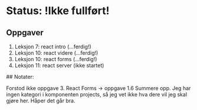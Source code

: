 # Status: !Ikke fullført!
## Oppgaver
<ol>
    <li>Leksjon 7: react intro (...ferdig!)</li>
    <li>Leksjon 10: react videre (...ferdig!)</li>
    <li>Leksjon 10: react forms (...ferdig!)</li>
    <li>Leksjon 11: react server (ikke startet)</li>
</ol>
## Notater:
<p>Forstod ikke oppgave 3. React Forms -> oppgave 1.6 Summere opp. Jeg har ingen kategori i komponenten projects, så jeg vet ikke hva dere vil jeg skal gjøre her. Håper det går bra. </p>
